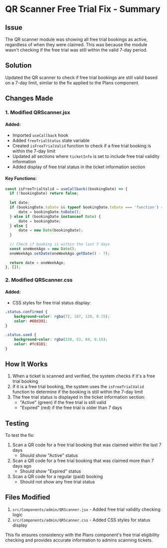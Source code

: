 # QR Scanner Free Trial Fix - Summary

## Issue
The QR scanner module was showing all free trial bookings as active, regardless of when they were claimed. This was because the module wasn't checking if the free trial was still within the valid 7-day period.

## Solution
Updated the QR scanner to check if free trial bookings are still valid based on a 7-day limit, similar to the fix applied to the Plans component.

## Changes Made

### 1. Modified QRScanner.jsx

#### Added:
- Imported `useCallback` hook
- Added `freeTrialStatus` state variable
- Created `isFreeTrialValid` function to check if a free trial booking is within the 7-day limit
- Updated all sections where `ticketInfo` is set to include free trial validity information
- Added display of free trial status in the ticket information section

#### Key Functions:
```javascript
const isFreeTrialValid = useCallback((bookingDate) => {
  if (!bookingDate) return false;
  
  let date;
  if (bookingDate.toDate && typeof bookingDate.toDate === 'function') {
      date = bookingDate.toDate();
  } else if (bookingDate instanceof Date) {
      date = bookingDate;
  } else {
      date = new Date(bookingDate);
  }
  
  // Check if booking is within the last 7 days
  const oneWeekAgo = new Date();
  oneWeekAgo.setDate(oneWeekAgo.getDate() - 7);
  
  return date > oneWeekAgo;
}, []);
```

### 2. Modified QRScanner.css

#### Added:
- CSS styles for free trial status display:
```css
.status.confirmed {
    background-color: rgba(72, 187, 120, 0.15);
    color: #68d391;
}

.status.used {
    background-color: rgba(220, 53, 69, 0.15);
    color: #fc8181;
}
```

## How It Works

1. When a ticket is scanned and verified, the system checks if it's a free trial booking
2. If it is a free trial booking, the system uses the `isFreeTrialValid` function to determine if the booking is still within the 7-day limit
3. The free trial status is displayed in the ticket information section:
   - "Active" (green) if the free trial is still valid
   - "Expired" (red) if the free trial is older than 7 days

## Testing

To test the fix:
1. Scan a QR code for a free trial booking that was claimed within the last 7 days
   - Should show "Active" status
2. Scan a QR code for a free trial booking that was claimed more than 7 days ago
   - Should show "Expired" status
3. Scan a QR code for a regular (paid) booking
   - Should not show any free trial status

## Files Modified

1. `src/Components/admin/QRScanner.jsx` - Added free trial validity checking logic
2. `src/Components/admin/QRScanner.css` - Added CSS styles for status display

This fix ensures consistency with the Plans component's free trial eligibility checking and provides accurate information to admins scanning tickets.